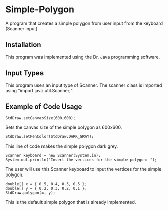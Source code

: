 # Simple-Polygon

A program that creates a simple polygon from user input from the keyboard (Scanner input).

## Installation

This program was implemented using the Dr. Java programming software.

## Input Types

This program uses an input type of Scanner. The scanner class is imported using "import.java.util.Scanner;".



## Example of Code Usage

    StdDraw.setCanvasSize(600,600);
  
  Sets the canvas size of the simple polygon as 600x600.
  
    StdDraw.setPenColor(StdDraw.DARK_GRAY);
    
  This line of code makes the simple polygon dark grey.
  
  
  
   
   
    Scanner keyboard = new Scanner(System.in);
    System.out.println("Insert the vertices for the simple polygon: ");
  
  
  
  The user will use this Scanner keyboard to input the vertices for the simple polygon.
  
  
  
  
    double[] x = { 0.5, 0.4, 0.3, 0.5 };
    double[] y = { 0.2, 0.3, 0.2, 0.1 };
    StdDraw.polygon(x, y);
    
   This is the default simple polygon that is already implemented.
    
  
